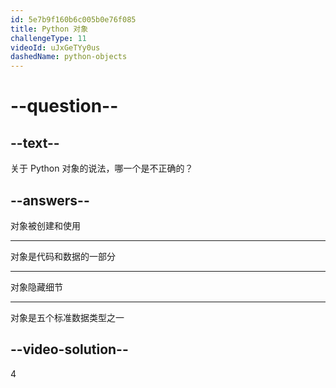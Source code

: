 ```yaml
---
id: 5e7b9f160b6c005b0e76f085
title: Python 对象
challengeType: 11
videoId: uJxGeTYy0us
dashedName: python-objects
---
```


# --question--

## --text--

关于 Python 对象的说法，哪一个是不正确的？

## --answers--

对象被创建和使用

---

对象是代码和数据的一部分

---

对象隐藏细节

---

对象是五个标准数据类型之一

## --video-solution--

4
